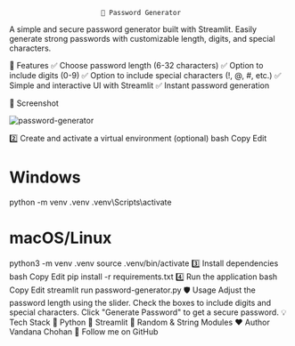                            🔑 Password Generator
A simple and secure password generator built with Streamlit. Easily generate strong passwords with customizable length, digits, and special characters.

🚀 Features
✅ Choose password length (6-32 characters)
✅ Option to include digits (0-9)
✅ Option to include special characters (!, @, #, etc.)
✅ Simple and interactive UI with Streamlit
✅ Instant password generation

📸 Screenshot

![password-generator](https://github.com/user-attachments/assets/d5b97b41-5299-42ec-b4c3-33893a24051b)

2️⃣ Create and activate a virtual environment (optional)
bash
Copy
Edit
# Windows
python -m venv .venv
.venv\Scripts\activate

# macOS/Linux
python3 -m venv .venv
source .venv/bin/activate
3️⃣ Install dependencies
bash
Copy
Edit
pip install -r requirements.txt
4️⃣ Run the application
bash
Copy
Edit
streamlit run password-generator.py
🛡️ Usage
Adjust the password length using the slider.
Check the boxes to include digits and special characters.
Click "Generate Password" to get a secure password.
💡 Tech Stack
🐍 Python
🎨 Streamlit
🔢 Random & String Modules
❤️ Author
Vandana Chohan
🚀 Follow me on GitHub
